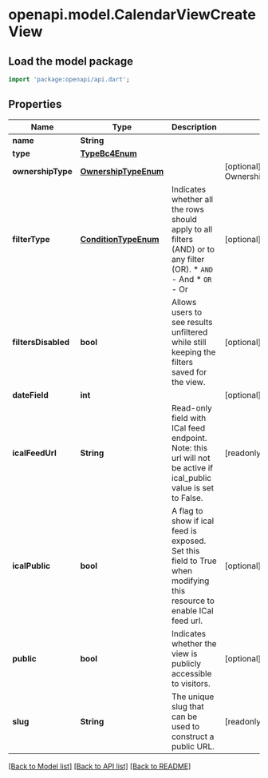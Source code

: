 # openapi.model.CalendarViewCreateView

## Load the model package
```dart
import 'package:openapi/api.dart';
```

## Properties
Name | Type | Description | Notes
------------ | ------------- | ------------- | -------------
**name** | **String** |  | 
**type** | [**TypeBc4Enum**](TypeBc4Enum.md) |  | 
**ownershipType** | [**OwnershipTypeEnum**](OwnershipTypeEnum.md) |  | [optional] [default to OwnershipTypeEnum.collaborative]
**filterType** | [**ConditionTypeEnum**](ConditionTypeEnum.md) | Indicates whether all the rows should apply to all filters (AND) or to any filter (OR).  * `AND` - And * `OR` - Or | [optional] 
**filtersDisabled** | **bool** | Allows users to see results unfiltered while still keeping the filters saved for the view. | [optional] 
**dateField** | **int** |  | [optional] 
**icalFeedUrl** | **String** | Read-only field with ICal feed endpoint. Note: this url will not be active if ical_public value is set to False. | [readonly] 
**icalPublic** | **bool** | A flag to show if ical feed is exposed. Set this field to True when modifying this resource to enable ICal feed url. | [optional] 
**public** | **bool** | Indicates whether the view is publicly accessible to visitors. | [optional] 
**slug** | **String** | The unique slug that can be used to construct a public URL. | [readonly] 

[[Back to Model list]](../README.md#documentation-for-models) [[Back to API list]](../README.md#documentation-for-api-endpoints) [[Back to README]](../README.md)


